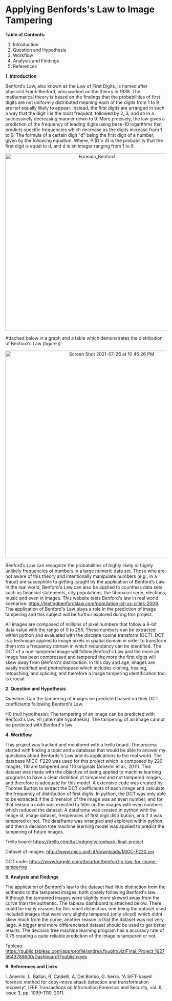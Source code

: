 # **Applying Benfords's Law to Image Tampering**

**Table of Contents:** 
1. Introduction
2. Question and Hypothesis
3. Workflow
4. Analysis and Findings
5. References

**1. Introduction**

Benford’s Law, also known as the Law of First Digits, is named after physicist Frank Benford, who worked on the theory in 1938. The mathematical theory is based on the findings that the probabilities of first digits are not uniformly distributed meaning each of the digits from 1 to 9 are not equally likely to appear. Instead, the first digits are arranged in such a way that the digit 1 is the most frequent, followed by 2, 3, and so in a successively decreasing manner down to 9. More precisely, the law gives a prediction of the frequency of leading digits using base-10 logarithms that predicts specific frequencies which decrease as the digits increase from 1 to 9. The formula of a certain digit "d" being the first digit of a number, given by the following equation. Where, P (D = d) is the probability that the first digit is equal to d, and d is an integer ranging from 1 to 9. 

<p align="center">
<img width="555" alt="Formula_Benford" src="https://user-images.githubusercontent.com/83591280/126907220-af2953b7-5261-47d3-bcb1-a505c866e818.png">
</p>

Attached below in a graph and a table which demonstrates the distribution of Benford's Law (figure i):

<p align="center">
<img width="648" alt="Screen Shot 2021-07-26 at 10 46 26 PM" src="https://user-images.githubusercontent.com/83591280/127056892-0d288e27-b65f-41c7-8049-907249f1c23e.png">
</p>

Benford’s Law can recognize the probabilities of highly likely or highly unlikely frequencies of numbers in a large numeric data set. Those who are not aware of this theory and intentionally manipulate numbers (e.g., in a fraud) are susceptible to getting caught by the application of Benford’s Law. In the real world, Benford's Law can also be applied to countless data sets such as financial statements, city populations, the fibonacci serie, elections, music and even in images. This website tests Benford's law in real world scenarios: https://testingbenfordslaw.com/population-of-us-cities-2009. The application of Benford's Law plays a role in the prediction of image tampering and this subject will be furthur explored during this project.

All images are composed of millions of pixel numbers that follow a 8-bit data value with the range of 0 to 255. These numbers can be extracted within python and evaluated with the discrete cosine transform (DCT). DCT is a technique applied to image pixels in spatial domain in order to transform them into a frequency domain in which redundancy can be identified. The DCT of a non-tampered image will follow Benford's Law and the more an image has been compressed and tampered the more the first digits will skew away from Benford's distribution. In this day and age, images are easily modified and photoshopped which includes cloning, healing, retouching, and splicing, and therefore a image tampering identification tool is crucial.

**2. Question and Hypothesis**

Question: Can the tampering of images be predicted based on their DCT coefficients following Benford's Law. 

H0 (null hypothesis): The tampering of an image can be predicted with Benford's law. 
H1 (alternate hypothesis): The tampering of an image cannot be predicted with Benford's law. 

**4. Workflow**

This project was tracked and monitored with a trello board. The process started with finding a topic and a database that would be able to answer my questions about Benfords's Law and its applications to the real world. The database MICC-F220 was used for this project which is composed by 220 images; 110 are tampered and 110 originals (Amerini et al., 2011). This dataset was made with the objective of being applied to machine learning programs to have a clear distintion of tampered and not tampered images, and therefore is adequate for this model. A extensive code was created by Thomas Burton to extract the DCT coefficients of each image and calculate the frequency of distribution of first digits. In python, the DCT was only able to be extracted if the dimension of the image was an even number, and for that reason a code was execited to filter on the images with even numbers which reduced the dataset. A dataframe was created in python with the image id, image dataset, frequencies of first digit distribution, and if it was tampered or not. The dataframe was wrangled and explored within python, and then a decision tree machine learning model was applied to predict the tampering of future images. 

Trello board: https://trello.com/b/UodgngIy/ironhack-final-project

Dataset of images: http://www.micc.unifi.it/downloads/MICC-F220.zip

DCT code: https://www.kaggle.com/tbourton/benford-s-law-for-image-tampering

**5. Analysis and Findings**

The application of Benford's law to the dataset had little distinction from the authentic to the tampered images, both closely following Benford's law. Although the tampered images were slightly more skewed away from the curve than the authentic. The tableau dashboard is attached below. There could be many reasons for this small distinction, one being the dataset used included images that were very slightly tampered (only sliced) which didnt skew much from the curve, another reason is that the dataset was not very large. A bigger and more differenciated dataset should be used to get better results. The decision tree machine learning program has a accuracy rate of 0.75 creating a quite reliable prediction of the image is tampered or not. 

Tableau: https://public.tableau.com/app/profile/andrea.fought/viz/Final_Project_16275643789600/Dashboard1?publish=yes

**6. References and Links**

  I. Amerini, L. Ballan, R. Caldelli, A. Del Bimbo, G. Serra. “A SIFT-based forensic method for copy-move attack detection and transformation recovery”, IEEE Transactions on Information Forensics and Security, vol. 6, issue 3, pp. 1099-1110, 2011. 

